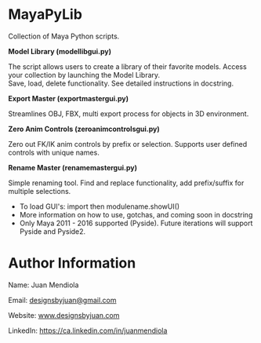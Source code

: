 # MayaPyLib
Collection of Maya Python scripts.

<b>Model Library (modellibgui.py)</b>

The script allows users to create a library of their favorite models.  Access your collection by launching the Model Library.  
Save, load, delete functionality.  See detailed instructions in docstring. 

<b>Export Master (exportmastergui.py)</b>

Streamlines OBJ, FBX, multi export process for objects in 3D environment.  

<b>Zero Anim Controls (zeroanimcontrolsgui.py)</b>

Zero out FK/IK anim controls by prefix or selection.  Supports user defined controls with unique names.

<b>Rename Master (renamemastergui.py)</b>

Simple renaming tool.  Find and replace functionality, add prefix/suffix for multiple selections.

* To load GUI's: import then modulename.showUI()
* More information on how to use, gotchas, and coming soon in docstring 
* Only Maya 2011 - 2016 supported (Pyside).  Future iterations will support Pyside and Pyside2.   

# Author Information
Name: Juan Mendiola

Email: designsbyjuan@gmail.com

Website: www.designsbyjuan.com

LinkedIn: https://ca.linkedin.com/in/juanmendiola


